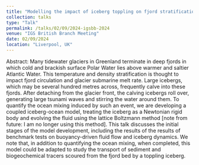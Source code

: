 ```yaml
---
title: "Modelling the impact of iceberg toppling on fjord stratification"
collection: talks
type: "Talk"
permalink: /talks/02/09/2024-igsbb-2024
venue: "IGS British Branch Meeting"
date: 02/09/2024
location: "Liverpool, UK"
---
```


Abstract: Many tidewater glaciers in Greenland terminate in deep fjords in which cold and brackish surface Polar Water lies above warmer and saltier Atlantic Water. This temperature and density stratification is thought to impact fjord circulation and glacier submarine melt rate. Large icebergs, which may be several hundred metres across, frequently calve into these fjords. After detaching from the glacier front, the calving icebergs roll over, generating large tsunami waves and stirring the water around them. To quantify the ocean mixing induced by such an event, we are developing a coupled iceberg-ocean model, treating the iceberg as a Newtonian rigid body and evolving the fluid using the lattice Boltzmann method [note from future: I am no longer using this method]. This talk discusses the initial stages of the model development, including the results of the results of benchmark tests on buoyancy-driven fluid flow and iceberg dynamics. We note that, in addition to quantifying the ocean mixing, when completed, this model could be adapted to study the transport of sediment and biogeochemical tracers scoured from the fjord bed by a toppling iceberg.
